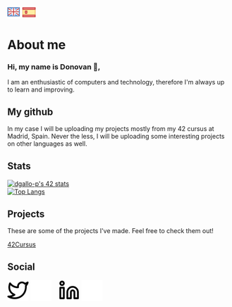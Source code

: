 ![eng](logos/gb.png) [![es](logos/esp.png)](README.es.md)
# About me

### Hi, my name is Donovan 👋,
I am an enthusiastic of computers and technology, therefore I'm always up to learn and improving.

## My github

In my case I will be uploading my projects mostly from my 42 cursus at Madrid, Spain.
Never the less, I will be uploading some interesting projects on other languages as well.

## Stats

<a href="text-align:center">
	<img align="center" src="https://badge42.herokuapp.com/api/stats/dgallo-p?privacyEmail=true&privacyName=true" alt="dgallo-p's 42 stats"/>
</a>
<br>
<a href="https://github.com/anuraghazra/github-readme-stats">
  <img align="center" src="https://github-readme-stats.vercel.app/api/top-langs/?username=dgallop&hide=HTML,G-code,scss,css&theme=radical&langs_count=6" alt="Top Langs"/>
</a>
<br>

## Projects

These are some of the projects I've made. Feel free to check them out!

[42Cursus](https://github.com/dgallop/42Cursus)

## Social

[![website](./logos/twitter-light.svg)](https://twitter.com/dgallop#gh-light-mode-only)
[![website](./logos/twitter-dark.svg)](https://twitter.com/dgallop#gh-dark-mode-only)
&nbsp;&nbsp;
[![website](./logos/linkedin-light.svg)](https://twitter.com/dgallop#gh-light-mode-only)
[![website](./logos/linkedin-dark.svg)](https://twitter.com/dgallop#gh-dark-mode-only)
&nbsp;&nbsp;

